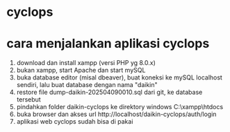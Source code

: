 # cyclops
# cara menjalankan aplikasi cyclops
1. download dan install xampp (versi PHP yg 8.0.x)
2. bukan xampp, start Apache dan start mySQL
3. buka database editor (misal dbeaver), buat koneksi ke mySQL localhost sendiri, lalu buat database dengan nama "daikin"
4. restore file dump-daikin-202504090010.sql dari git, ke database tersebut
5. pindahkan folder daikin-cyclops ke direktory windows C:\xampp\htdocs
6. buka browser dan akses url http://localhost/daikin-cyclops/auth/login
7. aplikasi web cyclops sudah bisa di pakai